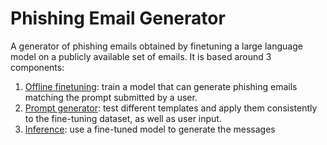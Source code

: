 # Phishing Email Generator

A generator of phishing emails obtained by finetuning a large language model on a publicly available set of emails. It is based around 3 components:
1. [Offline finetuning](https://github.com/emaroppo/phish-gen/tree/main/offline_finetuning): train a model that can generate phishing emails matching the prompt submitted by a user.
2. [Prompt generator](https://github.com/emaroppo/phish-gen/tree/main/prompt_generation): test different templates and apply them consistently to the fine-tuning dataset, as well as user input.
3. [Inference](https://github.com/emaroppo/phish-gen/tree/main/inference): use a fine-tuned model to generate the messages
